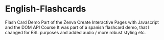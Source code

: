 # English-Flashcards
Flash Card Demo
Part of the Zenva Create Interactive Pages with Javascript and the DOM API Course
It was part of a spanish flashcard demo, that I changed for ESL purposes and added audio / more robust styling etc.
